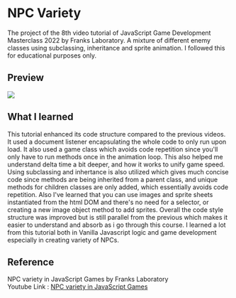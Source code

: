 # NPC Variety
The project of the 8th video tutorial of JavaScript Game Development Masterclass 2022 by Franks Laboratory.
A mixture of different enemy classes using subclassing, inheritance and sprite animation. I followed this for educational purposes only.

## Preview
<img src="./images/npcvarietypreview.gif"/>

## What I learned
This tutorial enhanced its code structure compared to the previous videos. It used a document listener encapsulating the whole code to only run upon load. It also used a game class which avoids code repetition since you'll only have to run methods once in the animation loop. This also helped me understand delta time a bit deeper, and how it works to unify game speed. Using subclassing and inhertance is also utilized which gives much concise code since methods are being inherited from a parent class, and unique methods for children classes are only added, which essentially avoids code repetition. Also I've learned that you can use images and sprite sheets instantiated from the html DOM and there's no need for a selector, or creating a new image object method to add sprites. Overall the code style structure was improved but is still parallel from the previous which makes it easier to understand and absorb as i go through this course. I learned a lot from this tutorial both in Vanilla Javascript logic and game development especially in creating variety of NPCs.

## Reference 
NPC variety in JavaScript Games by Franks Laboratory<br/>
Youtube Link : [NPC variety in JavaScript Games](https://www.youtube.com/watch?v=aEDADLtLEbk&ab_channel=Frankslaboratory)